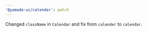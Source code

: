 ```yaml
---
'@yamada-ui/calendar': patch
---
```


Changed `className` in `Calendar` and fix from `calender` to `calendar`.
